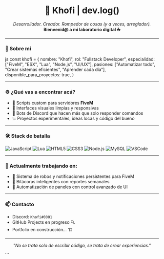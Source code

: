 
<h1 align="center">🖤 Khofi | dev.log()</h1>
<p align="center">
  <i>Desarrollador. Creador. Rompedor de cosas (y a veces, arreglador).</i><br>
  <b>Bienvenid@ a mi laboratorio digital ☕</b>
</p>

---

### 🧠 Sobre mí
js
const khofi = {
  nombre: "Khofi",
  rol: "Fullstack Developer",
  especialidad: ["FiveM", "ESX", "Lua", "Node.js", "UI/UX"],
  pasiones: ["Automatizar todo", "Crear sistemas eficientes", "Aprender cada día"],
  disponible_para_proyectos: true,
}


---

### ⚙️ ¿Qué vas a encontrar acá?

* 🧩 Scripts custom para servidores **FiveM**
* 📱 Interfaces visuales limpias y responsivas
* 🤖 Bots de Discord que hacen más que solo responder comandos
* 💥 Proyectos experimentales, ideas locas y código del bueno

---

### 🛠️ Stack de batalla

![JavaScript](https://img.shields.io/badge/-JavaScript-F7DF1E?style=flat\&logo=javascript\&logoColor=black)
![Lua](https://img.shields.io/badge/-Lua-2C2D72?style=flat\&logo=lua\&logoColor=white)
![HTML5](https://img.shields.io/badge/-HTML5-E34F26?style=flat\&logo=html5\&logoColor=white)
![CSS3](https://img.shields.io/badge/-CSS3-1572B6?style=flat\&logo=css3)
![Node.js](https://img.shields.io/badge/-Node.js-339933?style=flat\&logo=nodedotjs\&logoColor=white)
![MySQL](https://img.shields.io/badge/-MySQL-4479A1?style=flat\&logo=mysql\&logoColor=white)
![VSCode](https://img.shields.io/badge/-VSCode-007ACC?style=flat\&logo=visualstudiocode)

---

### 🔭 Actualmente trabajando en:

* 🚨 Sistema de robos y notificaciones persistentes para FiveM
* 🧾 Bitácoras inteligentes con reportes semanales
* 🧠 Automatización de paneles con control avanzado de UI

---

### 📫 Contacto

* Discord: `Khofi#0001`
* GitHub Projects en progreso 🔍
* Portfolio en construcción... 🏗️

---

<p align="center">
  <i>"No se trata solo de escribir código, se trata de crear experiencias."</i>
</p>
```
